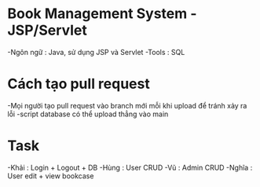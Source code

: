 # Book Management System - JSP/Servlet
-Ngôn ngữ : Java, sử dụng JSP và Servlet
-Tools : SQL
# Cách tạo pull request
-Mọi người tạo pull request vào branch mới mỗi khi upload để tránh xảy ra lỗi
-script database có thể upload thẳng vào main
# Task
-Khải : Login + Logout + DB
-Hùng : User CRUD
-Vũ : Admin CRUD
-Nghĩa : User edit + view bookcase
